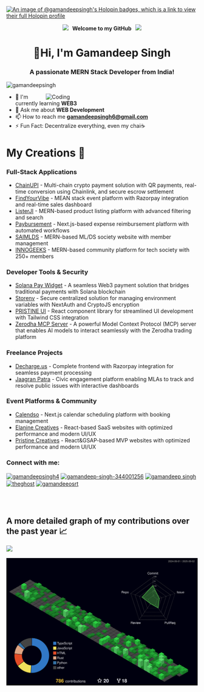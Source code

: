[![An image of @gamandeepsingh's Holopin badges, which is a link to view their full Holopin profile](https://holopin.me/gamandeepsingh)](https://holopin.io/@gamandeepsingh)
 <p align="center">
  <img src="https://user-images.githubusercontent.com/74038190/213844263-a8897a51-32f4-4b3b-b5c2-e1528b89f6f3.png" width="50px" /><b> &nbsp; Welcome to my GitHub &nbsp;</b> <img src="https://user-images.githubusercontent.com/74038190/213844263-a8897a51-32f4-4b3b-b5c2-e1528b89f6f3.png" width="50px" />
 </p>

<h1 align="center">👋<b>Hi, I'm Gamandeep Singh</b></h1>
<h3 align="center">A passionate <b>MERN Stack Developer</b> from India!</h3>

<p align="left"> <img src="https://komarev.com/ghpvc/?username=gamandeepsingh&label=Profile%20views&theme=merko&color=0e75b6&style=flat" alt="gamandeepsingh" /> </p>

<img align="right" alt="Coding" width="400" margin="200" src="https://mir-s3-cdn-cf.behance.net/project_modules/max_1200/06f21a161921919.63cd7887d0a70.gif"> 

- 🌱 I'm currently learning **WEB3**
- 💬 Ask me about **WEB Development**
- 📫 How to reach me **gamandeepsingh6@gmail.com**
- ⚡ Fun Fact: Decentralize everything, even my chai☕

# My Creations 🎨

### Full-Stack Applications
- [ChainUPI](https://github.com/chainupi) - Multi-chain crypto payment solution with QR payments, real-time conversion using Chainlink, and secure escrow settlement
- [FindYourVibe](https://findyourvibe.in) - MEAN stack event platform with Razorpay integration and real-time sales dashboard
- [ListerJI](https://www.listerji.com/) - MERN-based product listing platform with advanced filtering and search
- [Paybursement](https://github.com/gamandeepsingh/paybursement) - Next.js-based expense reimbursement platform with automated workflows
- [SAIMLDS](https://saimlds.in) - MERN-based ML/DS society website with member management
- [INNOGEEKS](https://github.com/innogeeks) - MERN-based community platform for tech society with 250+ members

### Developer Tools & Security
- [Solana Pay Widget](https://github.com/gamandeepsingh/solana-pay-widget) - A seamless Web3 payment solution that bridges traditional payments with Solana blockchain
- [Storenv](https://github.com/gamandeepsingh/storenv) - Secure centralized solution for managing environment variables with NextAuth and CryptoJS encryption
- [PRISTINE UI](https://www.pristineui.com/) - React component library for streamlined UI development with Tailwind CSS integration
- [Zerodha MCP Server](https://github.com/gamandeepsingh/zerodha-claude-mcp) - A powerful Model Context Protocol (MCP) server that enables AI models to interact seamlessly with the Zerodha trading platform

### Freelance Projects
- [Decharge.us](https://decharge.us) - Complete frontend with Razorpay integration for seamless payment processing
- [Jaagran Patra](https://jaagran-patra.vercel.app/) - Civic engagement platform enabling MLAs to track and resolve public issues with interactive dashboards

### Event Platforms & Community
- [Calendso](https://calendso-ebon.vercel.app/) - Next.js calendar scheduling platform with booking management
- [Elanine Creatives](https://elanine.com) - React-based SaaS websites with optimized performance and modern UI/UX
- [Pristine Creatives](https://pristine-weld.vercel.app/) - React&GSAP-based MVP websites with optimized performance and modern UI/UX

<h3 align="left">Connect with me:</h3>
<p align="left">
<a href="https://twitter.com/gamandeepsingh4" target="blank"><img align="center" src="https://raw.githubusercontent.com/rahuldkjain/github-profile-readme-generator/master/src/images/icons/Social/twitter.svg" alt="gamandeepsingh4" height="30" width="40" /></a>
<a href="https://linkedin.com/in/gamandeep-singh-344001256" target="blank"><img align="center" src="https://raw.githubusercontent.com/rahuldkjain/github-profile-readme-generator/master/src/images/icons/Social/linked-in-alt.svg" alt="gamandeep-singh-344001256" height="30" width="40" /></a>
<a href="https://www.hackerrank.com/gamandeep singh" target="blank"><img align="center" src="https://raw.githubusercontent.com/rahuldkjain/github-profile-readme-generator/master/src/images/icons/Social/hackerrank.svg" alt="gamandeep singh" height="30" width="40" /></a>
<a href="https://leetcode.com/u/gamandeepsingh4/" target="blank"><img align="center" src="https://raw.githubusercontent.com/rahuldkjain/github-profile-readme-generator/master/src/images/icons/Social/leet-code.svg" alt="theghost" height="30" width="40" /></a>
<a href="https://auth.geeksforgeeks.org/user/gamandeeosrt" target="blank"><img align="center" src="https://raw.githubusercontent.com/rahuldkjain/github-profile-readme-generator/master/src/images/icons/Social/geeks-for-geeks.svg" alt="gamandeeosrt" height="30" width="40" /></a>
</p>

<br/>
<br/>

## A more detailed graph of my contributions over the past year 📈
<img src="https://user-images.githubusercontent.com/73097560/115834477-dbab4500-a447-11eb-908a-139a6edaec5c.gif">

![GitHub stats](https://raw.githubusercontent.com/gamandeepsingh/gamandeepsingh/main/profile-3d-contrib/profile-night-green.svg)

<br>
 </br>
